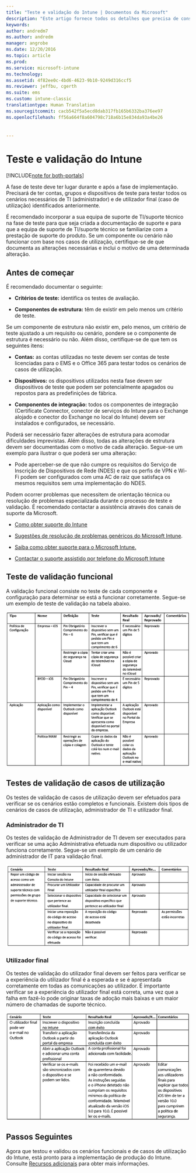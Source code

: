 ```yaml
---
title: "Teste e validação do Intune | Documentos da Microsoft"
description: "Este artigo fornece todos os detalhes que precisa de considerar quando testar e validar a solução do Intune apenas na cloud no seu ambiente."
keywords: 
author: andredm7
ms.author: andredm
manager: angrobe
ms.date: 12/20/2016
ms.topic: article
ms.prod: 
ms.service: microsoft-intune
ms.technology: 
ms.assetid: 4f82ee0c-4bd6-4623-9b10-9249d316ccf5
ms.reviewer: jeffbu, cgerth
ms.suite: ems
ms.custom: intune-classic
translationtype: Human Translation
ms.sourcegitcommit: cacb542f5a5ecd8dab317fb165b6332ba376ee97
ms.openlocfilehash: ff56a664f8a604798c718a6b15e834da93a4be26


---
```


# <a name="intune-testing-and-validation"></a>Teste e validação do Intune

[!INCLUDE[note for both-portals](../includes/note-for-both-portals.md)]

A fase de teste deve ter lugar durante e após a fase de implementação. Precisará de ter contas, grupos e dispositivos de teste para testar todos os cenários necessários de TI (administrador) e de utilizador final (caso de utilização) identificados anteriormente.

É recomendado incorporar a sua equipa de suporte de TI/suporte técnico na fase de teste para que seja criada a documentação de suporte e para que a equipa de suporte de TI/suporte técnico se familiarize com a prestação de suporte do produto. Se um componente ou cenário não funcionar com base nos casos de utilização, certifique-se de que documenta as alterações necessárias e inclui o motivo de uma determinada alteração.

## <a name="before-you-begin"></a>Antes de começar

É recomendado documentar o seguinte:

-   **Critérios de teste:** identifica os testes de avaliação.

-   **Componentes de estrutura:** têm de existir em pelo menos um critério de teste.

Se um componente de estrutura não existir em, pelo menos, um critério de teste ajustado a um requisito ou cenário, pondere se o componente de estrutura é necessário ou não. Além disso, certifique-se de que tem os seguintes itens:

-   **Contas:** as contas utilizadas no teste devem ser contas de teste licenciadas para o EMS e o Office 365 para testar todos os cenários de casos de utilização.

-   **Dispositivos:** os dispositivos utilizados nesta fase devem ser dispositivos de teste que podem ser potencialmente apagados ou repostos para as predefinições de fábrica.

-   **Componentes de integração:** todos os componentes de integração (Certificate Connector, conector de serviços do Intune para o Exchange alojado e conector do Exchange no local do Intune) devem ser instalados e configurados, se necessário.

Poderá ser necessário fazer alterações de estrutura para acomodar dificuldades imprevistas. Além disso, todas as alterações de estrutura devem ser documentadas com o motivo de cada alteração. Segue-se um exemplo para ilustrar o que poderá ser uma alteração:

-   Pode aperceber-se de que não cumpre os requisitos do Serviço de Inscrição de Dispositivos de Rede (NDES) e que os perfis de VPN e Wi-Fi podem ser configurados com uma AC de raiz que satisfaça os mesmos requisitos sem uma implementação do NDES.

Podem ocorrer problemas que necessitem de orientação técnica ou resolução de problemas especializada durante o processo de teste e validação. É recomendado contactar a assistência através dos canais de suporte da Microsoft.

-   [Como obter suporte do Intune](https://docs.microsoft.com/intune/troubleshoot/how-to-get-support-for-microsoft-intune)

-   [Sugestões de resolução de problemas genéricos do Microsoft Intune](https://docs.microsoft.com/intune/troubleshoot/general-troubleshooting-tips-for-microsoft-intune).

-   [Saiba como obter suporte para o Microsoft Intune.](https://docs.microsoft.com/intune/troubleshoot/how-to-get-support-for-microsoft-intune)

-   [Contactar o suporte assistido por telefone do Microsoft Intune](https://docs.microsoft.com/intune/troubleshoot/contact-assisted-phone-support-for-microsoft-intune)

## <a name="functional-validation-testing"></a>Teste de validação funcional

A validação funcional consiste no teste de cada componente e configuração para determinar se está a funcionar corretamente. Segue-se um exemplo de teste de validação na tabela abaixo.

![Tabela 1, secção 9](../media/section-9-image-1-table.PNG)

## <a name="use-case-validation-testing"></a>Testes de validação de casos de utilização

Os testes de validação de casos de utilização devem ser efetuados para verificar se os cenários estão completos e funcionais. Existem dois tipos de cenários de casos de utilização, administrador de TI e utilizador final.

### <a name="it-admin"></a>Administrador de TI

Os testes de validação de Administrador de TI devem ser executados para verificar se uma ação Administrativa efetuada num dispositivo ou utilizador funciona corretamente. Segue-se um exemplo de um cenário de administrador de IT para validação final.

![Tabela 2, secção 9](../media/section-9-image-2-table.PNG)

### <a name="end-user"></a>Utilizador final

Os testes de validação do utilizador final devem ser feitos para verificar se a experiência do utilizador final é a esperada e se é apresentada corretamente em todas as comunicações ao utilizador. É importante verificar se a experiência do utilizador final está correta, uma vez que a falha em fazê-lo pode originar taxas de adoção mais baixas e um maior número de chamadas de suporte técnico.

![Tabela 3, secção 9](../media/section-9-image-3-table.PNG)

## <a name="next-steps"></a>Passos Seguintes

Agora que testou e validou os cenários funcionais e de casos de utilização do Intune, está pronto para a implementação de produção do Intune. Consulte [Recursos adicionais](additional-resources.md) para obter mais informações.



<!--HONumber=Dec16_HO5-->


